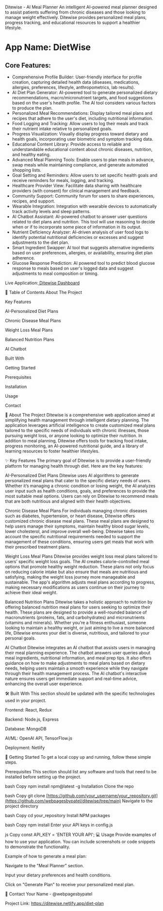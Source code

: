 Ditewise - AI Meal Planner
 An intelligent AI-powered meal planner designed to assist patients suffering from chronic diseases and those looking to manage weight effectively. Ditewise provides personalized meal plans, progress tracking, and educational resources to support a healthier lifestyle.
 
# **App Name**: DietWise

## Core Features:

- Comprehensive Profile Builder: User-friendly interface for profile creation, capturing detailed health data (diseases, medications, allergies, preferences, lifestyle, anthropometrics, lab results).
- AI Diet Plan Generator: AI-powered tool to generate personalized dietary recommendations, macro/micronutrient targets, and food suggestions based on the user's health profile. The AI tool considers various factors to produce the plan.
- Personalized Meal Recommendations: Display tailored meal plans and recipes that adhere to the user's diet, including nutritional information.
- Food Logging and Tracking: Allow users to log their meals and track their nutrient intake relative to personalized goals.
- Progress Visualization: Visually display progress toward dietary and health goals, incorporating user biometric and symptom tracking data.
- Educational Content Library: Provide access to reliable and understandable educational content about chronic diseases, nutrition, and healthy eating.
- Advanced Meal Planning Tools: Enable users to plan meals in advance, swap meals while maintaining compliance, and generate automated shopping lists.
- Goal Setting and Reminders: Allow users to set specific health goals and receive reminders for meals, logging, and tracking.
- Healthcare Provider View: Facilitate data sharing with healthcare providers (with consent) for clinical management and feedback.
- Community Support: Community forum for users to share experiences, recipes, and support.
- Wearable Integration: Integration with wearable devices to automatically track activity levels and sleep patterns.
- AI Chatbot Assistant: AI-powered chatbot to answer user questions related to diet plans and nutrition. This tool will use reasoning to decide when or if to incorporate some piece of information in its output.
- Nutrient Deficiency Analyzer: AI-driven analysis of user food logs to identify potential nutritional deficiencies or excesses and suggest adjustments to the diet plan.
- Smart Ingredient Swapper: AI tool that suggests alternative ingredients based on user preferences, allergies, or availability, ensuring diet plan adherence.
- Glucose Response Prediction: AI powered tool to predict blood glucose response to meals based on user's logged data and suggest adjustments to meal composition or timing.

 
Live Application:[ Ditewise Dashboard](https://ditewise.netlify.app/diet-plan)

📖 Table of Contents
About The Project

Key Features

AI-Personalized Diet Plans

Chronic Disease Meal Plans

Weight Loss Meal Plans

Balanced Nutrition Plans

AI Chatbot

Built With

Getting Started

Prerequisites

Installation

Usage

Contact

🧐 About The Project
Ditewise is a comprehensive web application aimed at simplifying health management through intelligent dietary planning. The application leverages artificial intelligence to create customized meal plans tailored to the specific needs of individuals with chronic illnesses, those pursuing weight loss, or anyone looking to optimize their nutrition. In addition to meal planning, Ditewise offers tools for tracking food intake, progress monitoring, an AI-powered nutritional guide, and a library of learning resources to foster healthier lifestyles.

✨ Key Features
The primary goal of Ditewise is to provide a user-friendly platform for managing health through diet. Here are the key features:

AI-Personalized Diet Plans
Ditewise uses AI algorithms to generate personalized meal plans that cater to the specific dietary needs of users. Whether it’s managing a chronic condition or losing weight, the AI analyzes user input such as health conditions, goals, and preferences to provide the most suitable meal options. Users can rely on Ditewise to recommend meals that are both nutritious and aligned with their health objectives.

Chronic Disease Meal Plans
For individuals managing chronic diseases such as diabetes, hypertension, or heart disease, Ditewise offers customized chronic disease meal plans. These meal plans are designed to help users manage their symptoms, maintain healthy blood sugar levels, lower cholesterol, and improve overall well-being. Ditewise takes into account the specific nutritional requirements needed to support the management of these conditions, ensuring users get meals that work with their prescribed treatment plans.

Weight Loss Meal Plans
Ditewise provides weight loss meal plans tailored to users’ specific weight loss goals. The AI creates calorie-controlled meal options that promote healthy weight reduction. These plans not only focus on reducing calorie intake but also ensure that meals are nutritious and satisfying, making the weight loss journey more manageable and sustainable. The app's algorithm adjusts meal plans according to progress, making necessary modifications as users continue on their journey to achieve their ideal weight.

Balanced Nutrition Plans
Ditewise takes a holistic approach to nutrition by offering balanced nutrition meal plans for users seeking to optimize their health. These plans are designed to provide a well-rounded balance of macronutrients (proteins, fats, and carbohydrates) and micronutrients (vitamins and minerals). Whether you’re a fitness enthusiast, someone looking to maintain a healthy weight, or just aiming to live a more balanced life, Ditewise ensures your diet is diverse, nutritious, and tailored to your personal goals.

AI Chatbot
Ditewise integrates an AI chatbot that assists users in managing their meal planning experience. The chatbot answers user queries about meal ingredients, nutritional information, and meal prep tips. It also offers guidance on how to make adjustments to meal plans based on dietary needs, helping users maintain a smooth experience while they navigate through their health management process. The AI chatbot's interactive nature ensures users get immediate support and real-time advice, enhancing the overall user experience.

🛠️ Built With
This section should be updated with the specific technologies used in your project.

Frontend: React, Redux

Backend: Node.js, Express

Database: MongoDB

AI/ML: OpenAI API, TensorFlow.js

Deployment: Netlify

🚀 Getting Started
To get a local copy up and running, follow these simple steps.

Prerequisites
This section should list any software and tools that need to be installed before setting up the project.

bash
Copy
npm install npm@latest -g
Installation
Clone the repo

bash
Copy
git clone [https://github.com/your_username/your_repository.git](https://github.com/webpagesbypatel/ditewise/tree/main)
Navigate to the project directory

bash
Copy
cd your_repository
Install NPM packages

bash
Copy
npm install
Enter your API keys in config.js

js
Copy
const API_KEY = 'ENTER YOUR API';
💻 Usage
Provide examples of how to use your application. You can include screenshots or code snippets to demonstrate the functionality.

Example of how to generate a meal plan:

Navigate to the "Meal Planner" section.

Input your dietary preferences and health conditions.

Click on "Generate Plan" to receive your personalized meal plan.

📧 Contact
Your Name - @webpagesbypatel  

Project Link:  https://ditewise.netlify.app/diet-plan

